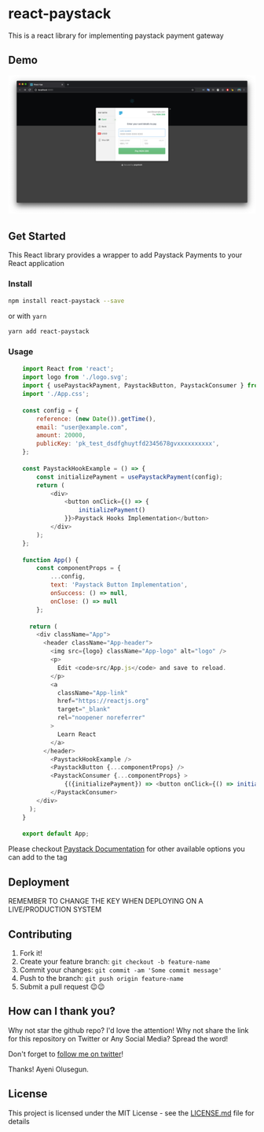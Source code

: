 # react-paystack

This is a react library for implementing paystack payment gateway

## Demo

![Demo](React_App_01.png?raw=true "Demo Image")

## Get Started

This React library provides a wrapper to add Paystack Payments to your React application

### Install

```sh
npm install react-paystack --save
```

or with `yarn`

```sh
yarn add react-paystack
```

### Usage

```javascript
    import React from 'react';
    import logo from './logo.svg';
    import { usePaystackPayment, PaystackButton, PaystackConsumer } from 'react-paystack';
    import './App.css';
    
    const config = {
        reference: (new Date()).getTime(),
        email: "user@example.com",
        amount: 20000,
        publicKey: 'pk_test_dsdfghuytfd2345678gvxxxxxxxxxx',
    };
    
    const PaystackHookExample = () => {
        const initializePayment = usePaystackPayment(config);
        return (
            <div>
                <button onClick={() => {
                    initializePayment()
                }}>Paystack Hooks Implementation</button>
            </div>
        );
    };
    
    function App() {
        const componentProps = {
            ...config,
            text: 'Paystack Button Implementation',
            onSuccess: () => null,
            onClose: () => null
        };
    
      return (
        <div className="App">
          <header className="App-header">
            <img src={logo} className="App-logo" alt="logo" />
            <p>
              Edit <code>src/App.js</code> and save to reload.
            </p>
            <a
              className="App-link"
              href="https://reactjs.org"
              target="_blank"
              rel="noopener noreferrer"
            >
              Learn React
            </a>
          </header>
            <PaystackHookExample />
            <PaystackButton {...componentProps} />
            <PaystackConsumer {...componentProps} >
                {({initializePayment}) => <button onClick={() => initializePayment()}>Paystack Consumer Implementation</button>}
            </PaystackConsumer>
        </div>
      );
    }
    
    export default App;
```

Please checkout [Paystack Documentation](https://developers.paystack.co/docs/paystack-inline) for other available options you can add to the tag

## Deployment

REMEMBER TO CHANGE THE KEY WHEN DEPLOYING ON A LIVE/PRODUCTION SYSTEM

## Contributing

1. Fork it!
2. Create your feature branch: `git checkout -b feature-name`
3. Commit your changes: `git commit -am 'Some commit message'`
4. Push to the branch: `git push origin feature-name`
5. Submit a pull request 😉😉

## How can I thank you?

Why not star the github repo? I'd love the attention! Why not share the link for this repository on Twitter or Any Social Media? Spread the word!

Don't forget to [follow me on twitter](https://twitter.com/iamraphson)!

Thanks!
Ayeni Olusegun.

## License

This project is licensed under the MIT License - see the [LICENSE.md](LICENSE.md) file for details
